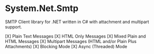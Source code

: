 System.Net.Smtp
===============

SMTP Client library for .NET written in C# with attachment and multipart support.

[X] Plain Text Messages
[X] HTML Only Messages
[X] Mixed Plain and HTML Messages
[X] Multipart Messages (HTML and/or Plain Plus Attachments)
[X] Blocking Mode
[X] Async (Threaded) Mode